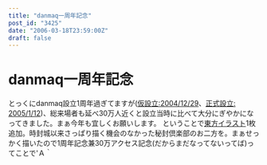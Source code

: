 ```yaml
---
title: "danmaq一周年記念"
post_id: "3425"
date: "2006-03-18T23:59:00Z"
draft: false
---
```


# danmaq一周年記念

とっくにdanmaq設立1周年過ぎてますが([仮設立:2004/12/29](/3211)、[正式設立: 2005/1/12](/3243))、総来場者も延べ30万人近くと設立当時に比べて大分にぎやかになってきました。まぁ今年も宜しくお願いします。 ということで[東方イラスト](/3426)1枚追加。時封城以来さっぱり描く機会のなかった秘封倶楽部のお二方を。まぁせっかく描いたので1周年記念兼30万アクセス記念(だからまだなってないってば)ってことで'Ａ｀
